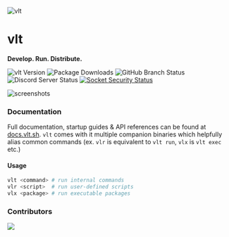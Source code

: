 ![vlt](https://github.com/user-attachments/assets/aec7c817-b83f-4d71-b34a-4e480b97e82c)

# vlt

**Develop. Run. Distribute.**

![vlt Version](https://img.shields.io/npm/v/vlt?logo=npm&label=Version)
![Package Downloads](https://img.shields.io/npm/dm/vlt?logo=npm&label=Downloads)
![GitHub Branch Status](https://img.shields.io/github/checks-status/vltpkg/vltpkg/main?logo=github&label=GitHub)
![Discord Server Status](https://img.shields.io/discord/1093366081067954178?logo=discord&label=Discord)
[![Socket Security Status](https://socket.dev/api/badge/npm/package/vlt)](https://socket.dev/npm/package/vlt)

![screenshots](https://blog.vlt.sh/static/images/introducing-vlt-and-vsr/introducing-vlt-and-vsr.png)

### Documentation

Full documentation, startup guides & API references can be found at
[docs.vlt.sh](https://docs.vlt.sh). `vlt` comes with it multiple
companion binaries which helpfully alias common commands (ex. `vlr` is
equivalent to `vlt run`, `vlx` is `vlt exec` etc.)

#### Usage

```bash
vlt <command> # run internal commands
vlr <script>  # run user-defined scripts
vlx <package> # run executable packages
```

### Contributors

<a href="https://github.com/vltpkg/vltpkg/graphs/contributors">
  <img src="https://contrib.rocks/image?repo=vltpkg/vltpkg" />
</a>
